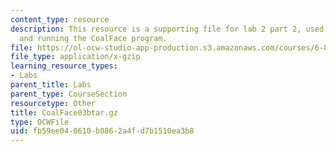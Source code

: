 ```yaml
---
content_type: resource
description: This resource is a supporting file for lab 2 part 2, used installing
  and running the CoalFace program.
file: https://ol-ocw-studio-app-production.s3.amazonaws.com/courses/6-877j-computational-evolutionary-biology-fall-2005/fb59ee040610b0862a4fd7b1510ea3b8_CoalFace03btar.gz
file_type: application/x-gzip
learning_resource_types:
- Labs
parent_title: Labs
parent_type: CourseSection
resourcetype: Other
title: CoalFace03btar.gz
type: OCWFile
uid: fb59ee04-0610-b086-2a4f-d7b1510ea3b8
---
```

